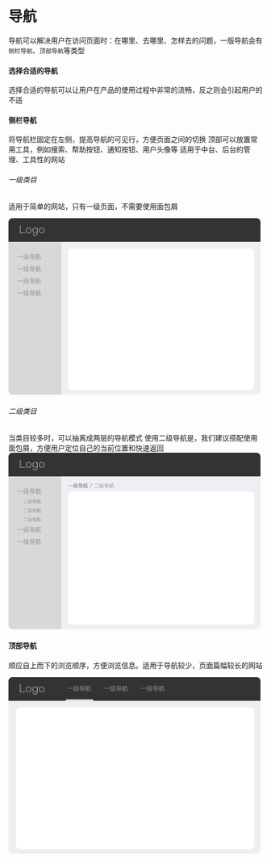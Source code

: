 # 导航
导航可以解决用户在访问页面时：在哪里、去哪里、怎样去的问题，一版导航会有`侧栏导航`、`顶部导航`等类型

#### 选择合适的导航
选择合适的导航可以让用户在产品的使用过程中非常的流畅，反之则会引起用户的不适

#### 侧栏导航
将导航栏固定在左侧，提高导航的可见行，方便页面之间的切换
顶部可以放置常用工具，例如搜索、帮助按钮、通知按钮、用户头像等
适用于中台、后台的管理、工具性的网站


###### 一级类目
适用于简单的网站，只有一级页面，不需要使用面包屑

![侧栏导航](../assets/images/aside-1.png)

###### 二级类目
当类目较多时，可以抽离成两层的导航模式
使用二级导航是，我们建议搭配使用面包屑，方便用户定位自己的当前位置和快速返回
![侧栏导航](../assets/images/aside-2.png)

#### 顶部导航
顺应自上而下的浏览顺序，方便浏览信息。适用于导航较少，页面篇幅较长的网站

![顶部导航](../assets/images/top-nav.png)